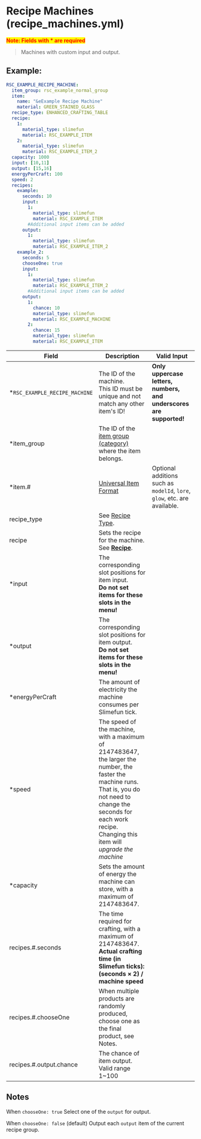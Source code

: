 # Recipe Machines (recipe_machines.yml)

<mark style="color:red;">**Note: Fields with * are required**</mark>

> Machines with custom input and output.

## Example:

```yaml
RSC_EXAMPLE_RECIPE_MACHINE:
  item_group: rsc_example_normal_group
  item:
    name: "&eExample Recipe Machine"
    material: GREEN_STAINED_GLASS
  recipe_type: ENHANCED_CRAFTING_TABLE
  recipe:
    1:
      material_type: slimefun
      material: RSC_EXAMPLE_ITEM
    2:
      material_type: slimefun
      material: RSC_EXAMPLE_ITEM_2
  capacity: 1000
  input: [10,11]
  output: [15,16]
  energyPerCraft: 100
  speed: 2
  recipes:
    example:
      seconds: 10
      input:
        1:
          material_type: slimefun
          material: RSC_EXAMPLE_ITEM
        #Additional input items can be added
      output:
        1:
          material_type: slimefun
          material: RSC_EXAMPLE_ITEM_2
    example_2:
      seconds: 5
      chooseOne: true
      input:
        1:
          material_type: slimefun
          material: RSC_EXAMPLE_ITEM_2
        #Additional input items can be added
      output:
        1:
          chance: 10
          material_type: slimefun
          material: RSC_EXAMPLE_MACHINE
        2:
          chance: 15
          material_type: slimefun
          material: RSC_EXAMPLE_ITEM
```

| Field                       | Description                                                                                                                                                                                                                       | Valid Input                                                               |
|-------------------------------|-----------------------------------------------------------------------------------------------------------------------------------------------------------------------------------------------------------------------------------|---------------------------------------------------------------------------|
| *`RSC_EXAMPLE_RECIPE_MACHINE` | The ID of the machine.<br>This ID must be unique and not match any other item's ID!                                                                                                                                               | **Only uppercase letters, numbers, and underscores are supported!**       |
| *item_group                   | The ID of the [item group (category)](item_groups.md) where the item belongs.                                                                                                                                                     |
| *item.#                       | [Universal Item Format](../format/universal_item_format.md)                                                                                                                                                                       | Optional additions such as `modelId`, `lore`, `glow`, etc. are available. |
| recipe_type                   | See [Recipe Type](recipe_type.md).                                                                                                                                                                                                |
| recipe                        | Sets the recipe for the machine. See [**Recipe**](../format/recipe.md).                                                                                                                                                           |
| *input                        | The corresponding slot positions for item input.<br>**Do not set items for these slots in the menu!**                                                                                                                             |
| *output                       | The corresponding slot positions for item output.<br>**Do not set items for these slots in the menu!**                                                                                                                            |
| *energyPerCraft               | The amount of electricity the machine consumes per Slimefun tick.                                                                                                                                                                 |
| *speed                        | The speed of the machine, with a maximum of 2147483647, the larger the number, the faster the machine runs.<br>That is, you do not need to change the seconds for each work recipe. Changing this item will *upgrade the machine* |
| *capacity                     | Sets the amount of energy the machine can store, with a maximum of 2147483647.                                                                                                                                                    |
| recipes.#.seconds             | The time required for crafting, with a maximum of 2147483647. **Actual crafting time (in Slimefun ticks): (seconds × 2) / machine speed**                                                                                         |
| recipes.#.chooseOne           | When multiple products are randomly produced, choose one as the final product, see Notes.                                                                                                                                         |
| recipes.#.output.chance       | The chance of item output. Valid range 1~100                                                                                                                                                                                      |

## Notes

When `chooseOne: true`
Select one of the `output` for output.

When `chooseOne: false` (default)
Output each `output` item of the current recipe group.
